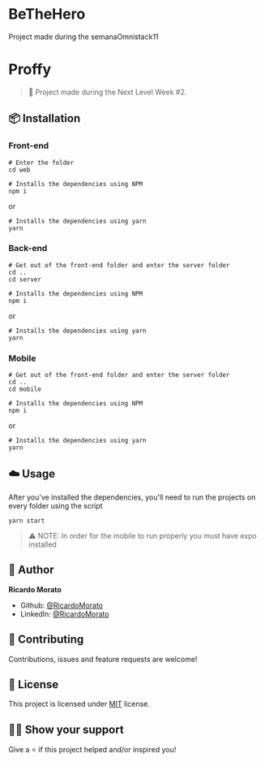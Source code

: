 # BeTheHero
Project made during the semanaOmnistack11

# Proffy
> 🚀 Project made during the Next Level Week #2.

## :package: Installation

### Front-end

```shell
# Enter the folder
cd web
```

```shell
# Installs the dependencies using NPM
npm i
```
or
```shell
# Installs the dependencies using yarn
yarn
```

### Back-end
```shell
# Get out of the front-end folder and enter the server folder
cd ..
cd server
```

```shell
# Installs the dependencies using NPM
npm i
```
or
```shell
# Installs the dependencies using yarn
yarn
```

### Mobile
```shell
# Get out of the front-end folder and enter the server folder
cd ..
cd mobile
```

```shell
# Installs the dependencies using NPM
npm i
```
or
```shell
# Installs the dependencies using yarn
yarn
```

## :cloud: Usage

After you've installed the dependencies, you'll need to run the projects on every folder using the script

```shell
yarn start
```

> ⚠️ NOTE: In order for the mobile to run properly you must have expo installed


## :man: Author

**Ricardo Morato**

- Github: [@RicardoMorato](https://github.com/RicardoMorato)
- LinkedIn: [@RicardoMorato](https://www.linkedin.com/in/ricardo-morato-673576108/)

## :handshake: Contributing

Contributions, issues and feature requests are welcome!

## :pencil: License

This project is licensed under [MIT](https://opensource.org/licenses/MIT) license.

## :man_astronaut: Show your support

Give a ⭐️ if this project helped and/or inspired you!
